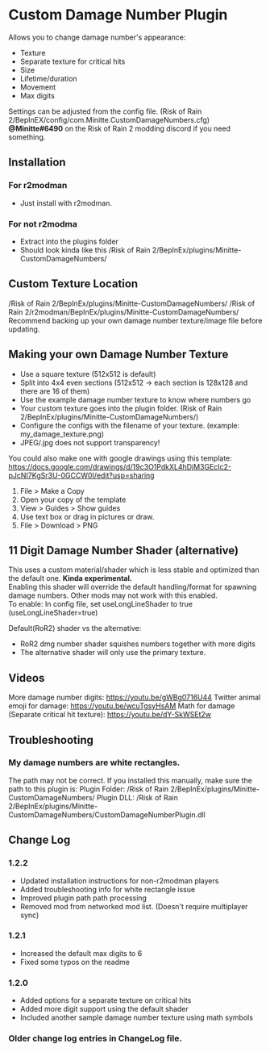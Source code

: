 # Custom Damage Number Plugin

Allows you to change damage number's appearance:
- Texture
- Separate texture for critical hits
- Size
- Lifetime/duration
- Movement
- Max digits

Settings can be adjusted from the config file. (Risk of Rain 2/BepInEX/config/com.Minitte.CustomDamageNumbers.cfg) 
**@Minitte#6490** on the Risk of Rain 2 modding discord if you need something.

## Installation

### For r2modman 
- Just install with r2modman.

### For not r2modma
- Extract into the plugins folder 
- Should look kinda like this /Risk of Rain 2/BepInEx/plugins/Minitte-CustomDamageNumbers/

## Custom Texture Location
/Risk of Rain 2/BepInEx/plugins/Minitte-CustomDamageNumbers/
/Risk of Rain 2/r2modman/BepInEx/plugins/Minitte-CustomDamageNumbers/
Recommend backing up your own damage number texture/image file before updating.

## Making your own Damage Number Texture
- Use a square texture (512x512 is default)
- Split into 4x4 even sections (512x512 -> each section is 128x128 and there are 16 of them)
- Use the example damage number texture to know where numbers go
- Your custom texture goes into the plugin folder. (Risk of Rain 2/BepInEx/plugins/Minitte-CustomDamageNumbers/)
- Configure the configs with the filename of your texture. (example: my_damage_texture.png)
- JPEG/.jpg does not support transparency!

You could also make one with google drawings using this template:
https://docs.google.com/drawings/d/19c3O1PdkXL4hDjM3GEcIc2-pJcNI7KgSr3U-0GCCW0I/edit?usp=sharing
1. File > Make a Copy
2. Open your copy of the template
3. View > Guides > Show guides
4. Use text box or drag in pictures or draw.
5. File > Download > PNG

## 11 Digit Damage Number Shader (alternative)
This uses a custom material/shader which is less stable and optimized than the default one. **Kinda experimental.**<br/>
Enabling this shader will override the default handling/format for spawning damage numbers. Other mods may not work with this enabled.<br/>
To enable: In config file, set useLongLineShader to true (useLongLineShader=true)<br/>

Default(RoR2) shader vs the alternative:
- RoR2 dmg number shader squishes numbers together with more digits
- The alternative shader will only use the primary texture.

## Videos
More damage number digits: https://youtu.be/gWBg0716U44
Twitter animal emoji for damage: https://youtu.be/wcuTgsyHsAM
Math for damage (Separate critical hit texture): https://youtu.be/dY-SkWSEt2w

## Troubleshooting

### My damage numbers are white rectangles.
The path may not be correct. If you installed this manually, make sure the path to this plugin is:
Plugin Folder: /Risk of Rain 2/BepInEx/plugins/Minitte-CustomDamageNumbers/
Plugin DLL: /Risk of Rain 2/BepInEx/plugins/Minitte-CustomDamageNumbers/CustomDamageNumberPlugin.dll

## Change Log

### 1.2.2
- Updated installation instructions for non-r2modman players
- Added troubleshooting info for white rectangle issue
- Improved plugin path path processing
- Removed mod from networked mod list. (Doesn't require multiplayer sync)

### 1.2.1
- Increased the default max digits to 6
- Fixed some typos on the readme

### 1.2.0
- Added options for a separate texture on critical hits
- Added more digit support using the default shader
- Included another sample damage number texture using math symbols

### Older change log entries in ChangeLog file.

